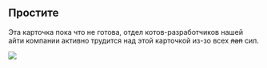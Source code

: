 ## Простите

Эта карточка пока что не готова, отдел котов-разработчиков нашей айти компании активно трудится над этой карточкой из-зо всех <s>лап</s> сил.

![](https://media3.giphy.com/media/VbnUQpnihPSIgIXuZv/200w.gif?cid=82a1493bdq8lzmtt28gpzyafhr7brcaeturypbjc194zuh2y&rid=200w.gif&ct=g)


